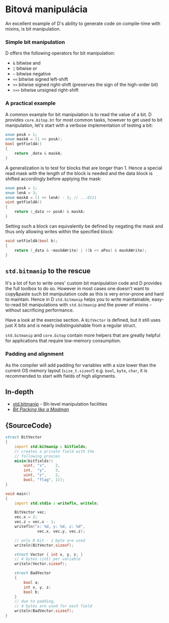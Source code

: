 # Bitová manipulácia

An excellent example of D's ability to generate code on compile-time with mixins,
is bit manipulation.

### Simple bit manipulation

D offers the following operators for bit manipulation:

- `&` bitwise and
- `|` bitwise or
- `~` bitwise negative
- `<<`  bitwise signed   left-shift
- `>>`  bitwise signed   right-shift (preserves the sign of the high-order bit)
- `>>>` bitwise unsigned right-shift

### A practical example

A common example for bit manipulation is to read the value of a bit.
D provides `core.bitop.bt` for most common tasks, however to get used to bit
manipulation, let's start with a verbose implementation of testing a bit:

```d
enum posA = 1;
enum maskA = (1 << posA);
bool getFieldA()
{
    return _data & maskA;
}
```

A generalization is to test for blocks that are longer than 1. Hence
a special read mask with the length of the block is needed
and the data block is shifted accordingly before applying the mask:

```d
enum posA = 1;
enum lenA = 3;
enum maskA = (1 << lenA) - 1; // ...0111
uint getFieldA()
{
    return (_data >> posA) & maskA;
}
```

Setting such a block can equivalently be defined by negating the mask and thus
only allowing writes within the specified block:

```d
void setFieldA(bool b);
{
    return (_data & ~maskAWrite) | ((b << aPos) & maskAWrite);
}
```

## `std.bitmanip` to the rescue

It's a lot of fun to write ones' custom bit manipulation code and
D provides the full toolbox to do so. However in most cases one doesn't want to
copy&paste such bit manipulation code as this is very error-prone and hard to maintain.
Hence in D `std.bitmanip` helps you to write maintainable, easy-to-read bit manipulations
with `std.bitmanip` and the power of mixins - without sacrificing performance.

Have a look at the exercise section. A `BitVector` is defined, but it still uses
just X bits and is nearly indistinguishable from a regular struct.

`std.bitmanip` and `core.bitop` contain more helpers that are greatly helpful
for applications that require low-memory consumption.

### Padding and alignment

As the compiler will add padding for variables with a size lower than the current
OS memory layout (`size_t.sizeof`) e.g. `bool`, `byte`, `char`, it is recommended
to start with fields of high alignments.

## In-depth

- [std.bitmanip](http://dlang.org/phobos/std_bitmanip.html) - Bit-level manipulation facilities
- [_Bit Packing like a Madman_](http://dconf.org/2016/talks/sechet.html)

## {SourceCode}

```d
struct BitVector
{
    import std.bitmanip : bitfields;
    // creates a private field with the
    // following proxies
    mixin(bitfields!(
        uint, "x",    2,
        int,  "y",    3,
        uint, "z",    2,
        bool, "flag", 1));
}

void main()
{
    import std.stdio : writefln, writeln;

    BitVector vec;
    vec.x = 2;
    vec.z = vec.x - 1;
    writefln("x: %d, y: %d, z: %d",
              vec.x, vec.y, vec.z);

    // only 8 bit - 1 byte are used
    writeln(BitVector.sizeof);

    struct Vector { int x, y, z; }
    // 4 bytes (int) per variable
    writeln(Vector.sizeof);

    struct BadVector
    {
    	bool a;
    	int x, y, z;
    	bool b;
    }
    // due to padding,
    // 4 bytes are used for each field
    writeln(BadVector.sizeof);
}
```
